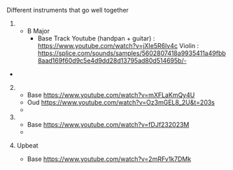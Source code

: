 Different instruments that go well together

1.
    - B Major
        - Base Track Youtube  (handpan + guitar) : https://www.youtube.com/watch?v=jXIe5R6lv4c
        Violin : https://splice.com/sounds/samples/5602807418a9935411a49fbb8aad169f60d9c5e4d9dd28d13795ad80d514695b/-
-  

2. 
    - Base https://www.youtube.com/watch?v=mXFLaKmQy4U
    - Oud https://www.youtube.com/watch?v=Oz3mGEL8_2U&t=203s
    -   

3. 
    - Base https://www.youtube.com/watch?v=fDJf232023M
    - 

4. Upbeat
    - Base https://www.youtube.com/watch?v=2mRFv1k7DMk